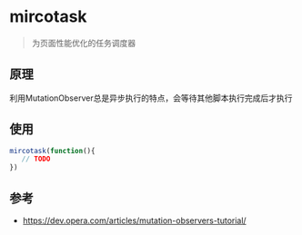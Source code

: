 # mircotask
> 为页面性能优化的任务调度器

## 原理

利用MutationObserver总是异步执行的特点，会等待其他脚本执行完成后才执行

## 使用
```js
mircotask(function(){
   // TODO
})
```

## 参考
* https://dev.opera.com/articles/mutation-observers-tutorial/
